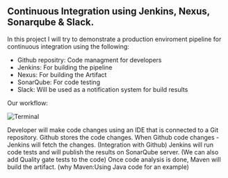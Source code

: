 ## Continuous Integration using Jenkins, Nexus, Sonarqube &amp; Slack.

In this project I will try to demonstrate a production enviroment pipeline for continuous integration using the following:
* Github repositry: Code managment for developers
* Jenkins: For building the pipeline
* Nexus: For building the Artifact
* SonarQube: For code testing
* Slack: Will be used as a notification system for build results

Our workflow:

 <img src="https://i.ibb.co/xmM4vzG/Screenshot-from-2023-01-29-05-46-09.png" alt="Terminal">
 
 
 Developer will make code changes using an IDE that is connected to a Git repository.
 Github stores the code changes. When Github code changes - Jenkins will fetch the changes. (Integration with Github)
 Jenkins will run code tests and will publish the results on SonarQube server. (We can also add Quality gate tests to the code)
 Once code analysis is done, Maven will build the artifact. (why Maven:Using Java code for an example)
